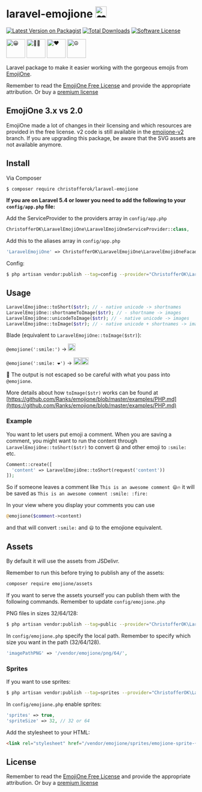 # laravel-emojione <img alt="❤️" width="30" src="https://cdn.jsdelivr.net/emojione/assets/3.1/png/128/2764.png">

[![Latest Version on Packagist][ico-version]][link-packagist]
[![Total Downloads][ico-downloads]][link-downloads]
[![Software License][ico-license]](LICENSE.md)

<img alt="😀" width="50" src="https://cdn.jsdelivr.net/emojione/assets/3.1/png/128/1f600.png"> <img alt="🏋🏼" width="50" src="https://cdn.jsdelivr.net/emojione/assets/3.1/png/128/1f3cb-1f3fc.png"> <img alt="❤️" width="50" src="https://cdn.jsdelivr.net/emojione/assets/3.1/png/128/2764.png"> <img alt="☮" width="50" src="https://cdn.jsdelivr.net/emojione/assets/3.1/png/128/262e.png">


Laravel package to make it easier working with the gorgeous emojis from [EmojiOne](https://emojione.com/). 

Remember to read the [EmojiOne Free License](https://www.emojione.com/developers/free-license) and provide the appropriate attribution. Or buy a  [premium license](https://www.emojione.com/developers/premium-license)

## EmojiOne 3.x vs 2.0
EmojiOne made a lot of changes in their licensing and which resources are provided in the free license. v2 code is still available in the [emojione-v2](https://github.com/christofferok/laravel-emojione/tree/emojione-v2) branch. If you are upgrading this package, be aware that the SVG assets are not available anymore. 

## Install

Via Composer

``` bash
$ composer require christofferok/laravel-emojione
```
__If you are on Laravel 5.4 or lower you need to add the following to your `config/app.php` file:__

Add the ServiceProvider to the providers array in `config/app.php`

``` php
ChristofferOK\LaravelEmojiOne\LaravelEmojiOneServiceProvider::class,
```

Add this to the aliases array in `config/app.php`

``` php
'LaravelEmojiOne' => ChristofferOK\LaravelEmojiOne\LaravelEmojiOneFacade::class,
```

Config:

``` bash
$ php artisan vendor:publish --tag=config --provider="ChristofferOK\LaravelEmojiOne\LaravelEmojiOneServiceProvider"
```

## Usage

``` php
LaravelEmojiOne::toShort($str); // - native unicode -> shortnames
LaravelEmojiOne::shortnameToImage($str); // - shortname -> images
LaravelEmojiOne::unicodeToImage($str); // - native unicode -> images
LaravelEmojiOne::toImage($str); // - native unicode + shortnames -> images (mixed input)
```

Blade (equivalent to `LaravelEmojiOne::toImage($str)`): 

`@emojione(':smile:')` -> <img alt="😀" width="20" src="https://cdn.jsdelivr.net/emojione/assets/3.1/png/64/1f600.png">

`@emojione(':smile: ❤️')` -> <img alt="😀" width="20" src="https://cdn.jsdelivr.net/emojione/assets/3.1/png/128/1f600.png"><img alt="❤️" width="20" src="https://cdn.jsdelivr.net/emojione/assets/3.1/png/128/2764.png">

🚨 The output is not escaped so be careful with what you pass into `@emojione`.

More details about how `toImage($str)` works can be found at [https://github.com/Ranks/emojione/blob/master/examples/PHP.md](https://github.com/Ranks/emojione/blob/master/examples/PHP.md)

### Example
You want to let users put emoji a comment. 
When you are saving a comment, you might want to run the content through `LaravelEmojiOne::toShort($str)` to convert `😄` and other emoji to `:smile:` etc. 

```php
Comment::create([
  'content' => LaravelEmojiOne::toShort(request('content'))
]);
```
So if someone leaves a comment like `This is an awesome comment 😄🔥` it will be saved as `This is an awesome comment :smile: :fire:`

In your view where you display your comments you can use 

```php
@emojione($comment->content)
```
and that will convert `:smile:` and `😄` to the emojione equivalent. 


## Assets
By default it will use the assets from JSDelivr.

Remember to run this before trying to publish any of the assets:

```bash
composer require emojione/assets
```

If you want to serve the assets yourself you can publish them with the following commands. Remember to update `config/emojione.php`

PNG files in sizes 32/64/128:

``` bash
$ php artisan vendor:publish --tag=public --provider="ChristofferOK\LaravelEmojiOne\LaravelEmojiOneServiceProvider"
```

In `config/emojione.php` specify the local path. Remember to specify which size you want in the path (32/64/128). 

```php
'imagePathPNG' => '/vendor/emojione/png/64/',
```

### Sprites
If you want to use sprites:

``` bash
$ php artisan vendor:publish --tag=sprites --provider="ChristofferOK\LaravelEmojiOne\LaravelEmojiOneServiceProvider"
```

In `config/emojione.php` enable sprites:

```php
'sprites' => true,
'spriteSize' => 32, // 32 or 64
```

Add the stylesheet to your HTML:

```html
<link rel="stylesheet" href="/vendor/emojione/sprites/emojione-sprite-{{ config('emojione.spriteSize') }}.min.css"/>
```


## License

Remember to read the [EmojiOne Free License](https://www.emojione.com/developers/free-license) and provide the appropriate attribution. Or buy a  [premium license](https://www.emojione.com/developers/premium-license)

[ico-version]: https://img.shields.io/packagist/v/christofferok/laravel-emojione.svg?style=flat-square
[ico-license]: https://img.shields.io/badge/license-MIT-brightgreen.svg?style=flat-square
[ico-travis]: https://img.shields.io/travis/christofferok/laravel-emojione/master.svg?style=flat-square
[ico-scrutinizer]: https://img.shields.io/scrutinizer/coverage/g/christofferok/laravel-emojione.svg?style=flat-square
[ico-code-quality]: https://img.shields.io/scrutinizer/g/christofferok/laravel-emojione.svg?style=flat-square
[ico-downloads]: https://img.shields.io/packagist/dt/christofferok/laravel-emojione.svg?style=flat-square

[link-packagist]: https://packagist.org/packages/christofferok/laravel-emojione
[link-travis]: https://travis-ci.org/christofferok/laravel-emojione
[link-scrutinizer]: https://scrutinizer-ci.com/g/christofferok/laravel-emojione/code-structure
[link-code-quality]: https://scrutinizer-ci.com/g/christofferok/laravel-emojione
[link-downloads]: https://packagist.org/packages/christofferok/laravel-emojione
[link-author]: https://github.com/christofferok
